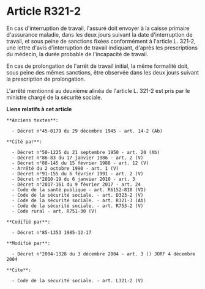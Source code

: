 # Article R321-2

En cas d'interruption de travail, l'assuré doit envoyer à la caisse primaire d'assurance maladie, dans les deux jours suivant
la date d'interruption de travail, et sous peine de sanctions fixées conformément à l'article L. 321-2, une lettre d'avis
d'interruption de travail indiquant, d'après les prescriptions du médecin, la durée probable de l'incapacité de travail. 

En cas de prolongation de l'arrêt de travail initial, la même formalité doit, sous peine des mêmes sanctions, être observée
dans les deux jours suivant la prescription de prolongation.

L'arrêté mentionné au deuxième alinéa de l'article L. 321-2 est pris par le ministre chargé de la sécurité sociale.

**Liens relatifs à cet article**

	**Anciens textes**:

	  - Décret n°45-0179 du 29 décembre 1945 - art. 14-2 (Ab)

	**Cité par**:

	  - Décret n°50-1225 du 21 septembre 1950 - art. 20 (Ab)
	  - Décret n°86-83 du 17 janvier 1986 - art. 2 (V)
	  - Décret n°88-145 du 15 février 1988 - art. 12 (V)
	  - Arrêté du 2 octobre 1990 - art. 1 (V)
	  - Décret n°91-155 du 6 février 1991 - art. 2 (V)
	  - Décret n°2010-19 du 6 janvier 2010 - art. 3
	  - Décret n°2017-161 du 9 février 2017 - art. 24
	  - Code de la santé publique - art. R6152-818 (VD)
	  - Code de la sécurité sociale. - art. D323-2 (V)
	  - Code de la sécurité sociale. - art. R321-3 (Ab)
	  - Code de la sécurité sociale. - art. R753-2 (V)
	  - Code rural - art. R751-30 (V)

	**Codifié par**:

	  - Décret n°85-1353 1985-12-17

	**Modifié par**:

	  - Décret n°2004-1328 du 3 décembre 2004 - art. 3 () JORF 4 décembre 2004

	**Cite**:

	  - Code de la sécurité sociale. - art. L321-2 (V)

